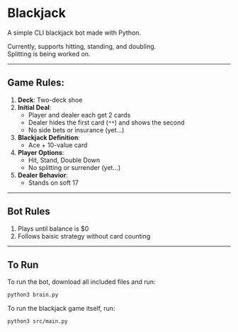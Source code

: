 # Blackjack

A simple CLI blackjack bot made with Python.

Currently, supports hitting, standing, and doubling.  
Splitting is being worked on.  

---

## Game Rules:

1. **Deck**: Two-deck shoe  
2. **Initial Deal**:  
   - Player and dealer each get 2 cards  
   - Dealer hides the first card (`**`) and shows the second  
   - No side bets or insurance (yet...)  
3. **Blackjack Definition**:  
   - Ace + 10-value card  
4. **Player Options**:  
   - Hit, Stand, Double Down  
   - No splitting or surrender (yet...)  
5. **Dealer Behavior**:  
   - Stands on soft 17  

---

## Bot Rules

1. Plays until balance is $0
2. Follows baisic strategy without card counting

---

## To Run

To run the bot, download all included files and run:

```bash
python3 brain.py
```

To run the blackjack game itself, run:
```bash
python3 src/main.py
```
